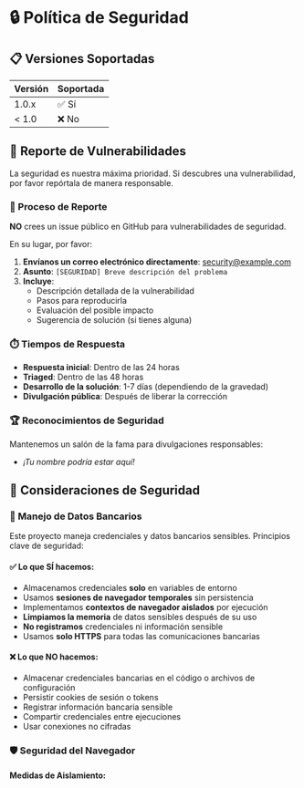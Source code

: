 # 🔒 Política de Seguridad

## 📋 Versiones Soportadas

| Versión | Soportada          |
| ------- | ------------------ |
| 1.0.x   | ✅ Sí              |
| < 1.0   | ❌ No              |

## 🚨 Reporte de Vulnerabilidades

La seguridad es nuestra máxima prioridad. Si descubres una vulnerabilidad, por favor repórtala de manera responsable.

### 📧 Proceso de Reporte

**NO** crees un issue público en GitHub para vulnerabilidades de seguridad.

En su lugar, por favor:

1. **Envíanos un correo electrónico directamente**: [security@example.com](mailto:security@example.com)
2. **Asunto**: `[SEGURIDAD] Breve descripción del problema`
3. **Incluye**:
   - Descripción detallada de la vulnerabilidad
   - Pasos para reproducirla
   - Evaluación del posible impacto
   - Sugerencia de solución (si tienes alguna)

### ⏱️ Tiempos de Respuesta

- **Respuesta inicial**: Dentro de las 24 horas
- **Triaged**: Dentro de las 48 horas  
- **Desarrollo de la solución**: 1-7 días (dependiendo de la gravedad)
- **Divulgación pública**: Después de liberar la corrección

### 🏆 Reconocimientos de Seguridad

Mantenemos un salón de la fama para divulgaciones responsables:

- *¡Tu nombre podría estar aquí!*

## 🔐 Consideraciones de Seguridad

### 🏦 Manejo de Datos Bancarios

Este proyecto maneja credenciales y datos bancarios sensibles. Principios clave de seguridad:

#### ✅ Lo que SÍ hacemos:
- Almacenamos credenciales **solo** en variables de entorno
- Usamos **sesiones de navegador temporales** sin persistencia
- Implementamos **contextos de navegador aislados** por ejecución
- **Limpiamos la memoria** de datos sensibles después de su uso
- **No registramos** credenciales ni información sensible
- Usamos **solo HTTPS** para todas las comunicaciones bancarias

#### ❌ Lo que NO hacemos:
- Almacenar credenciales bancarias en el código o archivos de configuración
- Persistir cookies de sesión o tokens
- Registrar información bancaria sensible
- Compartir credenciales entre ejecuciones
- Usar conexiones no cifradas

### 🛡️ Seguridad del Navegador

#### Medidas de Aislamiento: